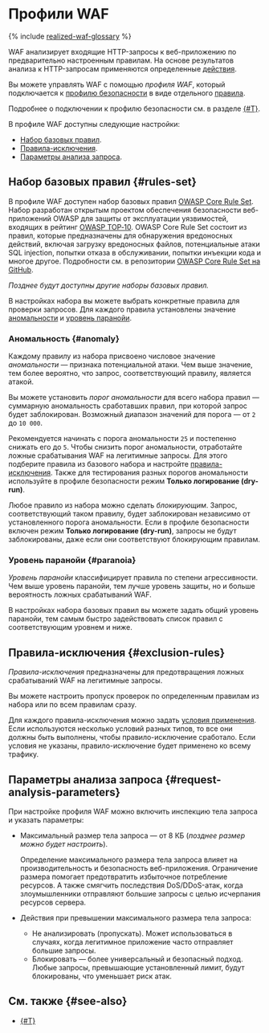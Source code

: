 # Профили WAF

{% include [realized-waf-glossary](../../_includes/smartwebsecurity/realized-waf-glossary.md) %}

WAF анализирует входящие HTTP-запросы к веб-приложению по предварительно настроенным правилам. На основе результатов анализа к HTTP-запросам применяются определенные [действия](rules.md#rule-action).

Вы можете управлять WAF с помощью _профиля WAF_, который подключается к [профилю безопасности](profiles.md) в виде отдельного [правила](rules.md).

Подробнее о подключении к профилю безопасности см. в разделе [{#T}](../quickstart.md#waf).

В профиле WAF доступны следующие настройки:
* [Набор базовых правил](#rules-set).
* [Правила-исключения](#exclusion-rules).
* [Параметры анализа запроса](#request-analysis-parameters).

## Набор базовых правил {#rules-set}

В профиле WAF доступен набор базовых правил [OWASP Core Rule Set](https://coreruleset.org/). Набор разработан открытым проектом обеспечения безопасности веб-приложений OWASP для защиты от эксплуатации уязвимостей, входящих в рейтинг [OWASP TOP‑10](https://owasp.org/www-project-top-ten/). OWASP Core Rule Set состоит из правил, которые предназначены для обнаружения вредоносных действий, включая загрузку вредоносных файлов, потенциальные атаки SQL injection, попытки отказа в обслуживании, попытки инъекции кода и многое другое. Подробности см. в репозитории [OWASP Core Rule Set на GitHub](https://github.com/coreruleset/coreruleset).

_Позднее будут доступны другие наборы базовых правил._

В настройках набора вы можете выбрать конкретные правила для проверки запросов. Для каждого правила установлены значение [аномальности](#anomaly) и [уровень паранойи](#paranoia).

### Аномальность {#anomaly}

Каждому правилу из набора присвоено числовое значение _аномальности_ — признака потенциальной атаки. Чем выше значение, тем более вероятно, что запрос, соответствующий правилу, является атакой. 

Вы можете установить _порог аномальности_ для всего набора правил — суммарную аномальность сработавших правил, при которой запрос будет заблокирован. Возможный диапазон значений для порога — от `2` до `10 000`.

Рекомендуется начинать с порога аномальности `25` и постепенно снижать его до `5`. Чтобы снизить порог аномальности, отработайте ложные срабатывания WAF на легитимные запросы. Для этого подберите правила из базового набора и настройте [правила-исключения](#exclusion-rules). Также для тестирования разных порогов аномальности используйте в профиле безопасности режим **Только логирование (dry-run)**.

Любое правило из набора можно сделать _блокирующим_. Запрос, соответствующий таком правилу, будет заблокирован независимо от установленного порога аномальности. Если в профиле безопасности включен режим **Только логирование (dry-run)**, запросы не будут заблокированы, даже если они соответствуют блокирующим правилам.

### Уровень паранойи {#paranoia}

_Уровень паранойи_ классифицирует правила по степени агрессивности. Чем выше уровень паранойи, тем лучше уровень защиты, но и больше вероятность ложных срабатываний WAF. 

В настройках набора базовых правил вы можете задать общий уровень паранойи, тем самым быстро задействовать список правил с соответствующим уровнем и ниже.

## Правила-исключения {#exclusion-rules}

_Правила-исключения_ предназначены для предотвращения ложных срабатываний WAF на легитимные запросы.

Вы можете настроить пропуск проверок по определенным правилам из набора или по всем правилам сразу.

Для каждого правила-исключения можно задать [условия применения](conditions.md). Если используются несколько условий разных типов, то все они должны быть выполнены, чтобы правило-исключение сработало. Если условия не указаны, правило-исключение будет применено ко всему трафику.

## Параметры анализа запроса {#request-analysis-parameters}

При настройке профиля WAF можно включить инспекцию тела запроса и указать параметры:

* Максимальный размер тела запроса — от 8 КБ (_позднее размер можно будет настроить_).
  
  Определение максимального размера тела запроса влияет на производительность и безопасность веб-приложения. Ограничение размера помогает предотвратить избыточное потребление ресурсов. А также смягчить последствия DoS/DDoS-атак, когда злоумышленники отправляют большие запросы с целью исчерпания ресурсов сервера.
  
* Действия при превышении максимального размера тела запроса:
  * Не анализировать (пропускать). Может использоваться в случаях, когда легитимное приложение часто отправляет большие запросы.
  * Блокировать — более универсальный и безопасный подход. Любые запросы, превышающие установленный лимит, будут блокированы, что уменьшает риск атак.

## См. также {#see-also}

* [{#T}](../quickstart.md#waf)